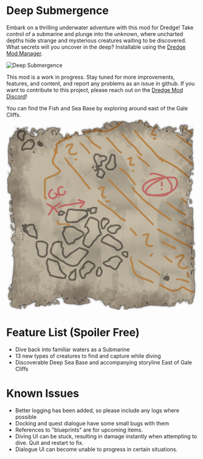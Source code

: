 # Deep Submergence
Embark on a thrilling underwater adventure with this mod for Dredge! Take control of a submarine and plunge into the unknown, where uncharted depths hide strange and mysterious creatures waiting to be discovered. What secrets will you uncover in the deep?
Installable using the [Dredge Mod Manager](https://github.com/DREDGE-Mods/DredgeModManager).

![Deep Submergence](./thumbnail.png)

This mod is a work in progress. Stay tuned for more improvements, features, and content, and report any problems as an issue in github. If you want to contribute to this project, please reach out on the [Dredge Mod Discord](https://discord.com/invite/qFqPuTUAmD)!

You can find the Fish and Sea Base by exploring around east of the Gale Cliffs. 
![Sea Base Map](./seabasemap.png)

# Feature List (Spoiler Free)
- Dive back into familiar waters as a Submarine
- 13 new types of creatures to find and capture while diving
- Discoverable Deep Sea Base and accompanying storyline East of Gale Cliffs

# Known Issues
- Better logging has been added, so please include any logs where possible
- Docking and quest dialogue have some small bugs with them
- References to "blueprints" are for upcoming items.
- Diving UI can be stuck, resulting in damage instantly when attempting to dive. Quit and restart to fix.
- Dialogue UI can become unable to progress in certain situations.
